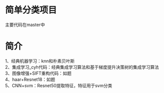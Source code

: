 # 简单分类项目
主要代码在master中
# 简介
1、经典机器学习：knn和朴素贝叶斯  
2、集成学习_cyh代码：经典集成学习算法和基于梯度提升决策树的集成学习算法  
3、图像增强+SIFT重构代码：如题  
4、haar+Resnet18：如题  
5、CNN+svm：Resnet50提取特征，特征用于svm分类  
